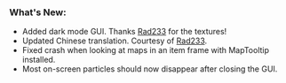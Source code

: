 ### What's New:

* Added dark mode GUI. Thanks [Rad233](https://github.com/Rad233) for the textures!
* Updated Chinese translation. Courtesy of [Rad233](https://github.com/Rad233).
* Fixed crash when looking at maps in an item frame with MapTooltip installed.
* Most on-screen particles should now disappear after closing the GUI.